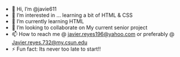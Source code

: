 - 👋 Hi, I’m @javie611
- 👀 I’m interested in ... learning a bit of HTML & CSS
- 🌱 I’m currently learning HTML
- 💞️ I’m looking to collaborate on My current senior project
- 📫 How to reach me @ javier.reyes196@yahoo.com or preferably @ Javier.reyes.732@my.csun.edu 
- ⚡ Fun fact: Its never too late to start!!

<!---
javie611/javie611 is a ✨ special ✨ repository because its `README.md` (this file) appears on your GitHub profile.
You can click the Preview link to take a look at your changes.
--->
